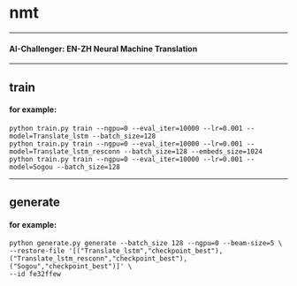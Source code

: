 # nmt
---
#### AI-Challenger: EN-ZH Neural Machine Translation
---
## train
#### for example:
	python train.py train --ngpu=0 --eval_iter=10000 --lr=0.001 --model=Translate_lstm --batch_size=128
 	python train.py train --ngpu=0 --eval_iter=10000 --lr=0.001 --model=Translate_lstm_resconn --batch_size=128 --embeds_size=1024
 	python train.py train --ngpu=0 --eval_iter=10000 --lr=0.001 --model=Sogou --batch_size=128

---
## generate
#### for example:
	python generate.py generate --batch_size 128 --ngpu=0 --beam-size=5 \
	--restore-file '[("Translate_lstm","checkpoint_best"),("Translate_lstm_resconn","checkpoint_best"),("Sogou","checkpoint_best")]' \
	--id fe32ffew






